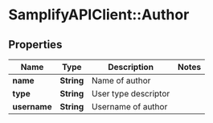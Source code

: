 # SamplifyAPIClient::Author

## Properties
Name | Type | Description | Notes
------------ | ------------- | ------------- | -------------
**name** | **String** | Name of author | 
**type** | **String** | User type descriptor | 
**username** | **String** | Username of author | 


